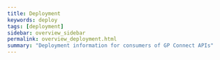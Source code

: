 ```yaml
---
title: Deployment
keywords: deploy
tags: [deployment]
sidebar: overview_sidebar
permalink: overview_deployment.html
summary: "Deployment information for consumers of GP Connect APIs"
---
```


<insert text here...>
